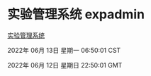 # 实验管理系统 expadmin
[实验管理系统](http://59.174.27.195:56808/expadmin-782313d2-e1b1-4ea7-932e-3a55e6a1a4d0/)

2022年 06月 13日 星期一 06:50:01 CST

2022年 06月 12日 星期日 22:50:01 GMT
